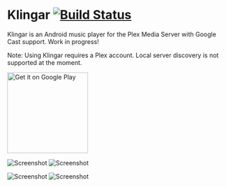 Klingar [![Build Status](https://travis-ci.org/simonnorberg/klingar.svg?branch=master)](https://travis-ci.org/simonnorberg/klingar)
=======

Klingar is an Android music player for the Plex Media Server with Google Cast support. Work in progress!

Note: Using Klingar requires a Plex account. Local server discovery is not supported at the moment.

<a href="https://play.google.com/store/apps/details?id=net.simno.klingar"><img alt="Get it on Google Play" src="https://play.google.com/intl/en_us/badges/images/generic/en-play-badge.png" width=185 /></a>

![Screenshot](https://raw.github.com/simonnorberg/klingar/master/screenshots/klingar-browser-small.png)
![Screenshot](https://raw.github.com/simonnorberg/klingar/master/screenshots/klingar-player-small.png)

![Screenshot](https://raw.github.com/simonnorberg/klingar/master/screenshots/klingar-queue-small.png)
![Screenshot](https://raw.github.com/simonnorberg/klingar/master/screenshots/klingar-album-small.png)
